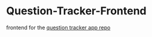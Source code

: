 # Question-Tracker-Frontend
frontend for the [question tracker app repo](https://github.com/DrKakku/Question-Tracker-app)
